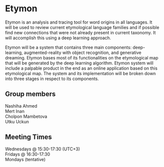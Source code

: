 # Etymon
Etymon is an analysis and tracing tool for word origins in all languages. It will be used to review current etymological language families and if possible find new connections that were not already present in current taxonomy. It will accomplish this using a deep learning approach.

Etymon will be a system that contains three main components: deep-learning, augmented-reality with object recognition, and generative dreaming. Etymon bases most of its functionalities on the etymological map that will be generated by the deep learning algorithm. Etymon system will include a palpable product in the end as an online application based on this etymological map. The system and its implementation will be broken down into three stages in respect to its components.

## Group members
Nashiha Ahmed\
Mert Inan\
Cholpon Mambetova\
Utku Uckun

## Meeting Times
Wednesdays @ 15:30-17:30 (UTC+3)\
Fridays @ 16:30-17:30\
Mondays (tentative)
